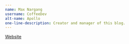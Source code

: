 ```yaml
---
name: Max Nargang
username: CoffeeDev
alt-name: Apollo
one-line-description: Creator and manager of this blog.
---
```


[Website](https://CoffeeCoder1.github.io/)
